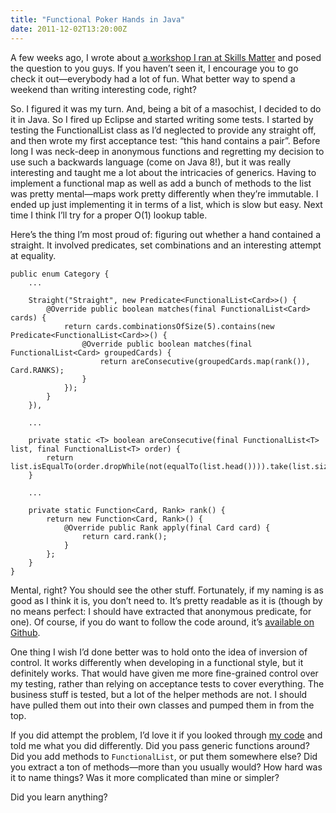 ```yaml
---
title: "Functional Poker Hands in Java"
date: 2011-12-02T13:20:00Z
---
```


A few weeks ago, I wrote about [a workshop I ran at Skills
Matter](http://monospacedmonologues.com/post/12118361399/workshop-functional-programming-in-oo-languages)
and posed the question to you guys. If you haven’t seen it, I encourage
you to go check it out—everybody had a lot of fun. What better way to
spend a weekend than writing interesting code, right?

So. I figured it was my turn. And, being a bit of a masochist, I decided
to do it in Java. So I fired up Eclipse and started writing some tests.
I started by testing the FunctionalList class as I’d neglected to
provide any straight off, and then wrote my first acceptance test: “this
hand contains a pair”. Before long I was neck-deep in anonymous
functions and regretting my decision to use such a backwards language
(come on Java 8!), but it was really interesting and taught me a lot
about the intricacies of generics. Having to implement a functional map
as well as add a bunch of methods to the list was pretty mental—maps
work pretty differently when they’re immutable. I ended up just
implementing it in terms of a list, which is slow but easy. Next time I
think I’ll try for a proper O(1) lookup table.

Here’s the thing I’m most proud of: figuring out whether a hand
contained a straight. It involved predicates, set combinations and an
interesting attempt at equality.

    public enum Category {
        ...

        Straight("Straight", new Predicate<FunctionalList<Card>>() {
            @Override public boolean matches(final FunctionalList<Card> cards) {
                return cards.combinationsOfSize(5).contains(new Predicate<FunctionalList<Card>>() {
                    @Override public boolean matches(final FunctionalList<Card> groupedCards) {
                        return areConsecutive(groupedCards.map(rank()), Card.RANKS);
                    }
                });
            }
        }),

        ...

        private static <T> boolean areConsecutive(final FunctionalList<T> list, final FunctionalList<T> order) {
            return list.isEqualTo(order.dropWhile(not(equalTo(list.head()))).take(list.size()));
        }

        ...

        private static Function<Card, Rank> rank() {
            return new Function<Card, Rank>() {
                @Override public Rank apply(final Card card) {
                    return card.rank();
                }
            };
        }
    }

Mental, right? You should see the other stuff. Fortunately, if my naming
is as good as I think it is, you don’t need to. It’s pretty readable as
it is (though by no means perfect: I should have extracted that
anonymous predicate, for one). Of course, if you do want to follow the
code around, it’s [available on
Github](https://github.com/SamirTalwar/Texas-Hold-Em).

One thing I wish I’d done better was to hold onto the idea of inversion
of control. It works differently when developing in a functional style,
but it definitely works. That would have given me more fine-grained
control over my testing, rather than relying on acceptance tests to
cover everything. The business stuff is tested, but a lot of the helper
methods are not. I should have pulled them out into their own classes
and pumped them in from the top.

If you did attempt the problem, I’d love it if you looked through [my
code](https://github.com/SamirTalwar/Texas-Hold-Em) and told me what you
did differently. Did you pass generic functions around? Did you add
methods to `FunctionalList`, or put them somewhere else? Did you extract
a ton of methods—more than you usually would? How hard was it to name
things? Was it more complicated than mine or simpler?

Did you learn anything?
